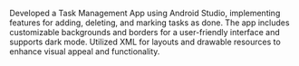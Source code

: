 Developed a Task Management App using Android Studio, implementing features for adding, deleting, and marking tasks as done. 
The app includes customizable backgrounds and borders for a user-friendly interface and supports dark mode.
Utilized XML for layouts and drawable resources to enhance visual appeal and functionality.
